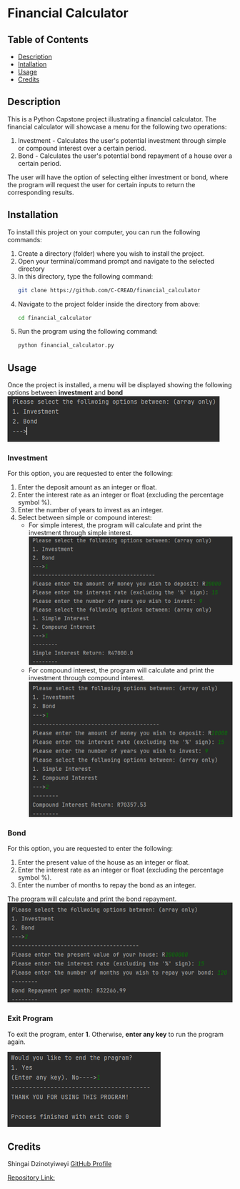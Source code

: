 # Financial Calculator

## Table of Contents
- [Description](#description)
- [Intallation](#installation)
- [Usage](#usage)
- [Credits](#credits)


## Description
This is a Python Capstone project illustrating a financial calculator. The financial calculator will showcase a menu for the following two operations:
1. Investment - Calculates the user's potential investment through simple or compound interest over a certain period.
2. Bond - Calculates the user's potential bond repayment of a house over a certain period.

The user will have the option of selecting either investment or bond, where the program will request the user for certain inputs to return the corresponding results. 

## Installation 
To install this project on your computer, you can run the following commands:
1. Create a directory (folder) where you wish to install the project.
2. Open your terminal/command prompt and navigate to the selected directory
3. In this directory, type the following command:
     ```sh
     git clone https://github.com/C-CREAD/financial_calculator
     ```
4. Navigate to the project folder inside the directory from above:
     ```sh
     cd financial_calculator
     ```
5. Run the program using the following command:
     ```sh
     python financial_calculator.py 
     ```

## Usage
Once the project is installed, a menu will be displayed showing the following options between **investment** and **bond**
![Screenshot](images/1-menu.png)

### Investment
For this option, you are requested to enter the following:
1. Enter the deposit amount as an integer or float. 
2. Enter the interest rate as an integer or float (excluding the percentage symbol %).
3. Enter the number of years to invest as an integer.
4. Select between simple or compound interest:
   - For simple interest, the program will calculate and print the investment through simple interest.
     ![Screenshot](images/2_1-investment.png)
   - For compound interest, the program will calculate and print the investment through compound interest.
     ![Screenshot](images/2_2-investment.png)

### Bond
For this option, you are requested to enter the following:
1. Enter the present value of the house as an integer or float.
2. Enter the interest rate as an integer or float (excluding the percentage symbol %).
3. Enter the number of months to repay the bond as an integer.

The program will calculate and print the bond repayment.
![Screenshot](images/3-bond.png)

### Exit Program
To exit the program, enter **1**. Otherwise, **enter any key** to run the program again.

![Screenshot](images/4-exit.png)

## Credits
Shingai Dzinotyiweyi [GitHub Profile](https://github.com/C-CREAD)

[Repository Link:](https://github.com/C-CREAD/financial_calculator) 
